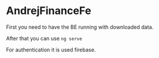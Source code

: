 # AndrejFinanceFe

First you need to have the BE running with downloaded data.

After that you can use ```ng serve```

For authentication it is used firebase.

